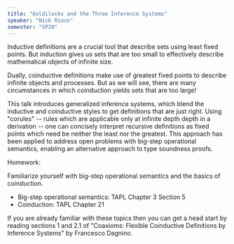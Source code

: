 ```yaml
---
title: "Goldilocks and the Three Inference Systems"
speaker: "Nick Rioux"
semester: "SP20"
---
```


Inductive definitions are a crucial tool that describe sets using least fixed
points. But induction gives us sets that are too small to effectively describe mathematical
objects of infinite size.

Dually, coinductive definitions make use of greatest fixed points to describe
infinite objects and processes. But as we will see, there are many circumstances
in which coinduction yields sets that are too large!

This talk introduces generalized inference systems, which blend the inductive
and coinductive styles to get definitions that are just right. Using "corules"
-- rules which are applicable only at infinite depth depth in a derivation --
one can concisely interpret recursive definitions as fixed points which need be
neither the least nor the greatest. This approach has been applied to address open
problems with big-step operational semantics, enabling an alternative approach
to type soundness proofs.

Homework:

Familiarize yourself with big-step operational semantics and the basics of coinduction.
* Big-step operational semantics: TAPL Chapter 3 Section 5
* Coinduction: TAPL Chapter 21

If you are already familiar with these topics then you can get a head start
by reading sections 1 and 2.1 of "Coaxioms: Flexible Coinductive Definitions by Inference Systems" by Francesco Dagnino.
